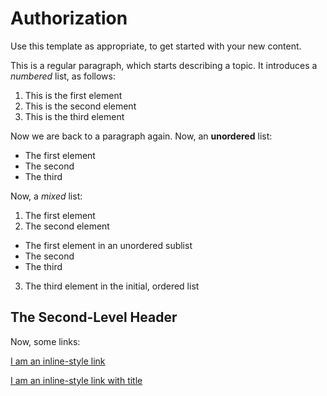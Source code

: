 # Authorization

Use this template as appropriate, to get started with your new content.

This is a regular paragraph, which starts describing a topic. It introduces a *numbered* list, as follows:

1. This is the first element
2. This is the second element
3. This is the third element

Now we are back to a paragraph again. Now, an **unordered** list:

* The first element
* The second
* The third

Now, a *mixed* list:

1. The first element
2. The second element
  * The first element in an unordered sublist
  * The second
  * The third
3. The third element in the initial, ordered list

## The Second-Level Header

Now, some links:

[I am an inline-style link](https://www.google.com)

[I am an inline-style link with title](https://www.google.com "Google's Homepage")